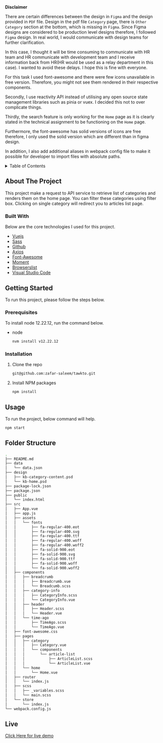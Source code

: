 **Disclaimer**

There are certain differences between the design in `Figma` and the design provided in `PDF` file. Design in the pdf file `Category` page, there is `Other Category` section at the bottom, which is missing in `Figma`. Since Figma designs are considered to be production level designs therefore, I followed `Figma` design. In real world, I would communicate with design teams for further clarification.

In this case, I thought it will be time consuming to communicate with HR team and HR communicate with development team and I receive information back from HR(HR would be used as a relay department in this case). I wanted to avoid these delays. I hope this is fine with everyone.

For this task I used font-awesome and there were few icons unavailable in free version. Therefore, you might not see them rendered in their respective components.

Secondly, I use reactivity API instead of utilising any open source state management libraries such as pinia or vuex. I decided this not to over complicate things.

Thirdly, the search feature is only working for the `Home` page as it is clearly stated in the technical assignment to be functioning on the `Home` page.

Furthermore, the font-awesome has solid versions of icons are free therefore, I only used the solid version which are different than in figma design.

In addition, I also add additional aliases in webpack config file to make it possible for developer to import files with absolute paths.

<!-- TABLE OF CONTENTS -->
<details>
  <summary>Table of Contents</summary>
  <ol>
    <li>
      <a href="#about-the-project">About The Project</a>
      <ul>
        <li><a href="#built-with">Built With</a></li>
      </ul>
    </li>
    <li>
      <a href="#getting-started">Getting Started</a>
      <ul>
        <li><a href="#prerequisites">Prerequisites</a></li>
        <li><a href="#installation">Installation</a></li>
      </ul>
    </li>
    <li><a href="#usage">Usage</a></li>
    <li><a href="#folder-structure">Folder Structure</a></li>
  </ol>
</details>

<!-- ABOUT THE PROJECT -->
## About The Project

This project make a request to API service to retrieve list of categories and renders them on the home page. You can filter these categories using filter box. Clicking on single category will redirect you to articles list page.

### Built With

Below are the core technologies I used for this project.

* [Vuejs](https://vuejs.org/)
* [Sass](https://sass-lang.com/)
* [Github](https://github.com/)
* [Axios](https://axios-http.com/)
* [Font-Awesome](https://fontawesome.com/)
* [Moment](https://momentjs.com/)
* [Browserslist](https://github.com/browserslist/browserslist)
* [Visual Studio Code](https://code.visualstudio.com/)


## Getting Started

To run this project, please follow the steps below.

### Prerequisites

To install node 12.22.12, run the command below.

* node
  ```sh
  nvm install v12.22.12
  ```

### Installation

1. Clone the repo
   ```sh
   git@github.com:zafar-saleem/tawkto.git
   ```
2. Install NPM packages
   ```sh
   npm install
   ```


## Usage

To run the project, below command will help.

  ```sh
  npm start
  ```


<!-- FOLDER STRUCTURE -->
## Folder Structure

  ```bash
  .
├── README.md
├── data
│   └── data.json
├── design
│   ├── kb-category-content.psd
│   └── kb-home.psd
├── package-lock.json
├── package.json
├── public
│   └── index.html
├── src
│   ├── App.vue
│   ├── app.js
│   ├── assets
│   │   └── fonts
│   │       ├── fa-regular-400.eot
│   │       ├── fa-regular-400.svg
│   │       ├── fa-regular-400.ttf
│   │       ├── fa-regular-400.woff
│   │       ├── fa-regular-400.woff2
│   │       ├── fa-solid-900.eot
│   │       ├── fa-solid-900.svg
│   │       ├── fa-solid-900.ttf
│   │       ├── fa-solid-900.woff
│   │       └── fa-solid-900.woff2
│   ├── components
│   │   ├── breadcrumb
│   │   │   ├── Breadcrumb.vue
│   │   │   └── Breadcumb.scss
│   │   ├── category-info
│   │   │   ├── CategoryInfo.scss
│   │   │   └── CategoryInfo.vue
│   │   ├── header
│   │   │   ├── Header.scss
│   │   │   └── Header.vue
│   │   └── time-ago
│   │       ├── TimeAgo.scss
│   │       └── TimeAgo.vue
│   ├── font-awesome.css
│   ├── pages
│   │   ├── category
│   │   │   ├── Category.vue
│   │   │   └── components
│   │   │       └── article-list
│   │   │           ├── ArticleList.scss
│   │   │           └── ArticleList.vue
│   │   └── home
│   │       └── Home.vue
│   ├── router
│   │   └── index.js
│   ├── scss
│   │   ├── _variables.scss
│   │   └── main.scss
│   └── store
│       └── index.js
└── webpack.config.js
  ```


## Live
[Click Here for live demo](https://youtu.be/UwG9qptHEx0)
